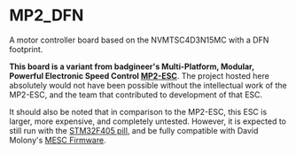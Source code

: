 # **MP2_DFN** 
A motor controller board based on the NVMTSC4D3N15MC with a DFN footprint. 

**This board is a variant from badgineer's Multi-Platform, Modular, Powerful Electronic Speed Control [MP2-ESC](https://github.com/badgineer/MP2-ESC)**. The project hosted here absolutely would not have been possible without the intellectual work of the MP2-ESC, and the team that contributed to development of that ESC. 

It should also be noted that in comparison to the MP2-ESC, this ESC is larger, more expensive, and completely untested. However, it is expected to still run with the [STM32F405 pill](https://github.com/davidmolony/F405_pill), and be fully compatible with David Molony's [MESC Firmware](https://github.com/davidmolony/MESC_Firmware). 
